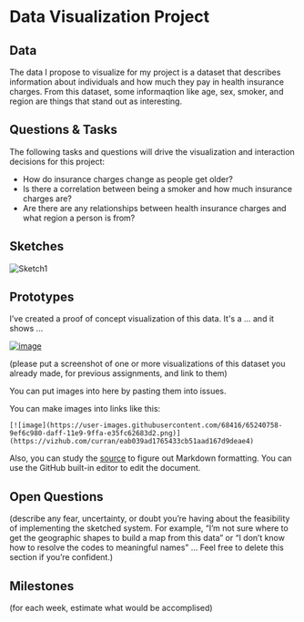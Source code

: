 # Data Visualization Project

## Data

The data I propose to visualize for my project is a dataset that describes information about individuals and how much they pay in health insurance charges. From this dataset, some informaqtion like age, sex, smoker, and region are things that stand out as interesting. 


## Questions & Tasks

The following tasks and questions will drive the visualization and interaction decisions for this project:

 * How do insurance charges change as people get older?
 * Is there a correlation between being a smoker and how much insurance charges are?
 * Are there are any relationships between health insurance charges and what region a person is from?

## Sketches

![Sketch1]([https://private-user-images.githubusercontent.com/189186289/493691960-0d348943-acbd-480c-9762-8b3c3dc5a891.png](https://private-user-images.githubusercontent.com/189186289/493691960-0d348943-acbd-480c-9762-8b3c3dc5a891.png?jwt=eyJ0eXAiOiJKV1QiLCJhbGciOiJIUzI1NiJ9.eyJpc3MiOiJnaXRodWIuY29tIiwiYXVkIjoicmF3LmdpdGh1YnVzZXJjb250ZW50LmNvbSIsImtleSI6ImtleTUiLCJleHAiOjE3NTg3NzMxMzMsIm5iZiI6MTc1ODc3MjgzMywicGF0aCI6Ii8xODkxODYyODkvNDkzNjkxOTYwLTBkMzQ4OTQzLWFjYmQtNDgwYy05NzYyLThiM2MzZGM1YTg5MS5wbmc_WC1BbXotQWxnb3JpdGhtPUFXUzQtSE1BQy1TSEEyNTYmWC1BbXotQ3JlZGVudGlhbD1BS0lBVkNPRFlMU0E1M1BRSzRaQSUyRjIwMjUwOTI1JTJGdXMtZWFzdC0xJTJGczMlMkZhd3M0X3JlcXVlc3QmWC1BbXotRGF0ZT0yMDI1MDkyNVQwNDAwMzNaJlgtQW16LUV4cGlyZXM9MzAwJlgtQW16LVNpZ25hdHVyZT02OGNmMWM5NzRlNzBkMjk1ZmIwMmZlOGEwMWFmM2M4YzY3NzUxMTYzOTlkODc5M2NiMGE0MTVhNDM3M2FhZjczJlgtQW16LVNpZ25lZEhlYWRlcnM9aG9zdCJ9.XdWlPXGgCDW1l-Yk-UxgzgLGVYiwMZt5mY42LRyOz2g))


## Prototypes

I’ve created a proof of concept visualization of this data. It's a ... and it shows ...

[![image](https://user-images.githubusercontent.com/68416/65240758-9ef6c980-daff-11e9-9ffa-e35fc62683d2.png)](https://vizhub.com/curran/eab039ad1765433cb51aad167d9deae4)

(please put a screenshot of one or more visualizations of this dataset you already made, for previous assignments, and link to them)

You can put images into here by pasting them into issues.

You can make images into links like this:

```
[![image](https://user-images.githubusercontent.com/68416/65240758-9ef6c980-daff-11e9-9ffa-e35fc62683d2.png)](https://vizhub.com/curran/eab039ad1765433cb51aad167d9deae4)
```


Also, you can study the [source](https://raw.githubusercontent.com/curran/dataviz-project-template-proposal/master/README.md) to figure out Markdown formatting. You can use the GitHub built-in editor to edit the document.

## Open Questions

(describe any fear, uncertainty, or doubt you’re having about the feasibility of implementing the sketched system. For example, “I’m not sure where to get the geographic shapes to build a map from this data” or “I don’t know how to resolve the codes to meaningful names” … Feel free to delete this section if you’re confident.)

## Milestones

(for each week, estimate what would be accomplised)
